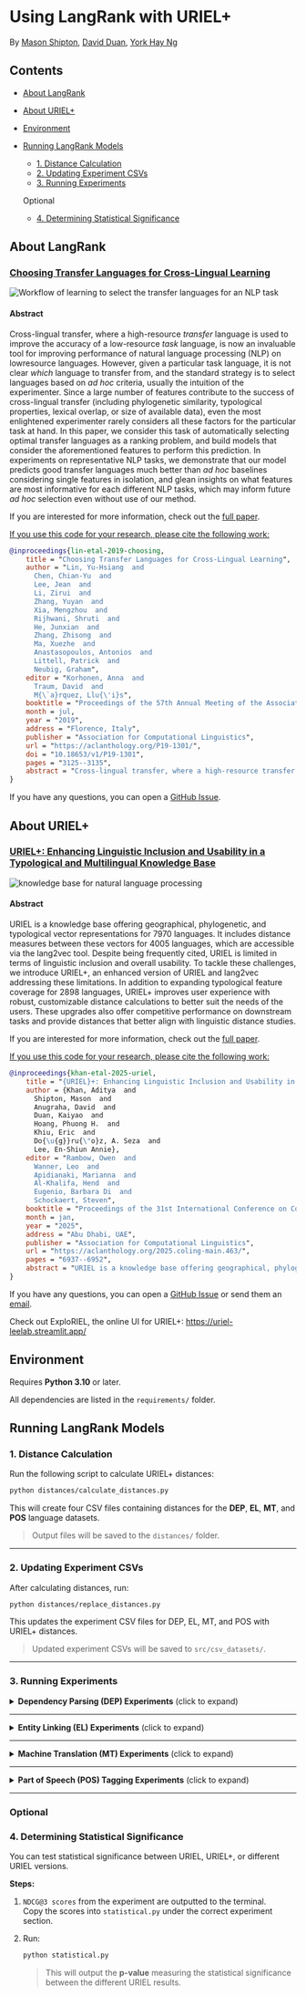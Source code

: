# Using LangRank with URIEL+

By [Mason Shipton](https://github.com/Masonshipton25), [David Duan](https://github.com/davidduan12), [York Hay Ng](https://github.com/Swithord)

## Contents

- [About LangRank](#about-langrank)
- [About URIEL+](#about-uriel)
- [Environment](#environment)
- [Running LangRank Models](#running-langrank-models)
  - [1. Distance Calculation](#1-distance-calculation)
  - [2. Updating Experiment CSVs](#2-updating-experiment-csvs)
  - [3. Running Experiments](#3-running-experiments)
  
  Optional

  - [4. Determining Statistical Significance](#4-determining-statistical-significance)

## About LangRank

### [Choosing Transfer Languages for Cross-Lingual Learning](https://aclanthology.org/P19-1301/)

![Workflow of learning to select the transfer languages for an NLP task](./logos/langrank_logo.png)

#### Abstract
Cross-lingual transfer, where a high-resource *transfer* language is used to improve the accuracy of a low-resource *task* language, is now an invaluable tool for improving performance of natural language processing (NLP) on lowresource languages. However, given a particular task language, it is not clear *which* language to transfer from, and the standard strategy is to select languages based on *ad hoc* criteria, usually the intuition of the experimenter. Since a large number of features contribute to the success of cross-lingual transfer (including phylogenetic similarity, typological properties, lexical overlap, or size of available data), even the most enlightened experimenter rarely considers all these factors for the particular task at hand. In this paper, we consider this task of automatically selecting optimal transfer languages as a ranking problem, and build models that consider the aforementioned features to perform this prediction. In experiments on representative NLP tasks, we demonstrate that our model predicts good transfer languages much better than *ad hoc* baselines considering single features in isolation, and glean insights on what features are most informative for each different NLP tasks, which may inform future *ad hoc* selection even without use of our method.

If you are interested for more information, check out the [full paper](https://aclanthology.org/P19-1301/).

<u>If you use this code for your research, please cite the following work:</u>

```bibtex
@inproceedings{lin-etal-2019-choosing,
    title = "Choosing Transfer Languages for Cross-Lingual Learning",
    author = "Lin, Yu-Hsiang  and
      Chen, Chian-Yu  and
      Lee, Jean  and
      Li, Zirui  and
      Zhang, Yuyan  and
      Xia, Mengzhou  and
      Rijhwani, Shruti  and
      He, Junxian  and
      Zhang, Zhisong  and
      Ma, Xuezhe  and
      Anastasopoulos, Antonios  and
      Littell, Patrick  and
      Neubig, Graham",
    editor = "Korhonen, Anna  and
      Traum, David  and
      M{\`a}rquez, Llu{\'i}s",
    booktitle = "Proceedings of the 57th Annual Meeting of the Association for Computational Linguistics",
    month = jul,
    year = "2019",
    address = "Florence, Italy",
    publisher = "Association for Computational Linguistics",
    url = "https://aclanthology.org/P19-1301/",
    doi = "10.18653/v1/P19-1301",
    pages = "3125--3135",
    abstract = "Cross-lingual transfer, where a high-resource transfer language is used to improve the accuracy of a low-resource task language, is now an invaluable tool for improving performance of natural language processing (NLP) on low-resource languages. However, given a particular task language, it is not clear which language to transfer from, and the standard strategy is to select languages based on ad hoc criteria, usually the intuition of the experimenter. Since a large number of features contribute to the success of cross-lingual transfer (including phylogenetic similarity, typological properties, lexical overlap, or size of available data), even the most enlightened experimenter rarely considers all these factors for the particular task at hand. In this paper, we consider this task of automatically selecting optimal transfer languages as a ranking problem, and build models that consider the aforementioned features to perform this prediction. In experiments on representative NLP tasks, we demonstrate that our model predicts good transfer languages much better than ad hoc baselines considering single features in isolation, and glean insights on what features are most informative for each different NLP tasks, which may inform future ad hoc selection even without use of our method."
}
```

If you have any questions, you can open a [GitHub Issue](https://github.com/neulab/langrank/issues).


## About URIEL+

### [URIEL+: Enhancing Linguistic Inclusion and Usability in a Typological and Multilingual Knowledge Base](https://aclanthology.org/2025.coling-main.463/)

![knowledge base for natural language processing](./logos/urielplus_logo.png)

#### Abstract
URIEL is a knowledge base offering geographical, phylogenetic, and typological vector representations for 7970 languages. It includes distance measures between these vectors for 4005 languages, which are accessible via the lang2vec tool. Despite being frequently cited, URIEL is limited in terms of linguistic inclusion and overall usability. To tackle these challenges, we introduce URIEL+, an enhanced version of URIEL and lang2vec addressing these limitations. In addition to expanding typological feature coverage for 2898 languages, URIEL+ improves user experience with robust, customizable distance calculations to better suit the needs of the users. These upgrades also offer competitive performance on downstream tasks and provide distances that better align with linguistic distance studies.

If you are interested for more information, check out the [full paper](https://aclanthology.org/2025.coling-main.463/).

<u>If you use this code for your research, please cite the following work:</u>

```bibtex
@inproceedings{khan-etal-2025-uriel,
    title = "{URIEL}+: Enhancing Linguistic Inclusion and Usability in a Typological and Multilingual Knowledge Base",
    author = {Khan, Aditya  and
      Shipton, Mason  and
      Anugraha, David  and
      Duan, Kaiyao  and
      Hoang, Phuong H.  and
      Khiu, Eric  and
      Do{\u{g}}ru{\"o}z, A. Seza  and
      Lee, En-Shiun Annie},
    editor = "Rambow, Owen  and
      Wanner, Leo  and
      Apidianaki, Marianna  and
      Al-Khalifa, Hend  and
      Eugenio, Barbara Di  and
      Schockaert, Steven",
    booktitle = "Proceedings of the 31st International Conference on Computational Linguistics",
    month = jan,
    year = "2025",
    address = "Abu Dhabi, UAE",
    publisher = "Association for Computational Linguistics",
    url = "https://aclanthology.org/2025.coling-main.463/",
    pages = "6937--6952",
    abstract = "URIEL is a knowledge base offering geographical, phylogenetic, and typological vector representations for 7970 languages. It includes distance measures between these vectors for 4005 languages, which are accessible via the lang2vec tool. Despite being frequently cited, URIEL is limited in terms of linguistic inclusion and overall usability. To tackle these challenges, we introduce URIEL+, an enhanced version of URIEL and lang2vec that addresses these limitations. In addition to expanding typological feature coverage for 2898 languages, URIEL+ improves the user experience with robust, customizable distance calculations to better suit the needs of users. These upgrades also offer competitive performance on downstream tasks and provide distances that better align with linguistic distance studies."
}
```

If you have any questions, you can open a [GitHub Issue](https://github.com/Lee-Language-Lab/URIELPlus/issues) or send them an [email](mailto:masonshipton25@gmail.com).

Check out ExploRIEL, the online UI for URIEL+: https://uriel-leelab.streamlit.app/ 


## Environment

Requires **Python 3.10** or later.

All dependencies are listed in the `requirements/` folder.


## Running LangRank Models

### 1. Distance Calculation

Run the following script to calculate URIEL+ distances:

```bash
python distances/calculate_distances.py
```

This will create four CSV files containing distances for the **DEP**, **EL**, **MT**, and **POS** language datasets.

> Output files will be saved to the `distances/` folder.

---


### 2. Updating Experiment CSVs

After calculating distances, run:

```bash
python distances/replace_distances.py
```

This updates the experiment CSV files for DEP, EL, MT, and POS with URIEL+ distances.

> Updated experiment CSVs will be saved to `src/csv_datasets/`.

---

### 3. Running Experiments

<details>
<summary><strong>Dependency Parsing (DEP) Experiments</strong> (click to expand)</summary>

- **LangRank (all)**
  ```bash
  python src/langrank_models/dep.py --mode all
  ```

- **LangRank (lang feats)**
  ```bash
  python src/langrank_models/dep.py --mode lang
  ```

</details>

---

<details>
<summary><strong>Entity Linking (EL) Experiments</strong> (click to expand)</summary>

- **LangRank (all)**
  ```bash
  python src/langrank_models/el.py --mode all
  ```

- **LangRank (lang feats)**
  ```bash
  python src/langrank_models/el.py --mode lang
  ```

</details>

---

<details>
<summary><strong>Machine Translation (MT) Experiments</strong> (click to expand)</summary>

- **LangRank (all)**
  ```bash
  python src/langrank_models/mt.py --mode all
  ```

- **LangRank (lang feats)**
  ```bash
  python src/langrank_models/mt.py --mode lang
  ```

</details>

---

<details>
<summary><strong>Part of Speech (POS) Tagging Experiments</strong> (click to expand)</summary>

- **LangRank (all)**
  ```bash
  python src/langrank_models/pos.py --mode all
  ```

- **LangRank (lang feats)**
  ```bash
  python src/langrank_models/pos.py --mode lang
  ```

</details>

---

### Optional

### 4. Determining Statistical Significance

You can test statistical significance between URIEL, URIEL+, or different URIEL versions.

**Steps:**

1. `NDCG@3 scores` from the experiment are outputted to the terminal.  
   Copy the scores into `statistical.py` under the correct experiment section.

2. Run:
   ```bash
   python statistical.py
   ```
   > This will output the **p-value** measuring the statistical significance between the different URIEL results.
